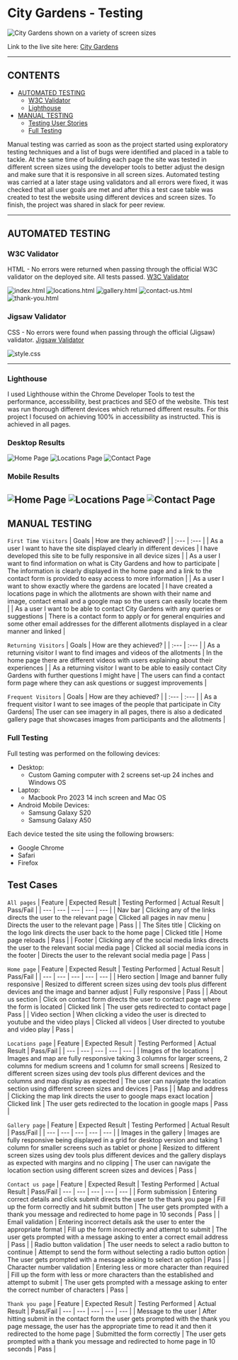 # City Gardens - Testing

![City Gardens shown on a variety of screen sizes](docs/mockup-white-lg.png)

Link to the live site here: [City Gardens](https://zest-studi-o.github.io/P01-Allotment-gardens/)

---

## CONTENTS

- [AUTOMATED TESTING](#AUTOMATED-TESTING)
  - [W3C Validator](#W3C-Validator)
  - [Lighthouse](#Lighthouse)
- [MANUAL TESTING](#MANUAL-TESTING)
  - [Testing User Stories](#Testing-User-Stories)
  - [Full Testing](#Full-Testing)

Manual testing was carried as soon as the project started using exploratory testing techniques and a list of bugs were identified and placed in a table to tackle.
At the same time of building each page the site was tested in different screen sizes using the developer tools to better adjust the design and make sure that it is responsive in all screen sizes.
Automated testing was carried at a later stage using validators and all errors were fixed, it was checked that all user goals are met and after this a test case table was created to test the website using different devices and screen sizes. To finish, the project was shared in slack for peer review.

---

## AUTOMATED TESTING

### W3C Validator

HTML - No errors were returned when passing through the official W3C validator on the deployed site. All tests passed.
[W3C Validator](https://validator.w3.org/)

![index.html](testing/html-validator-home.png) 
![locations.html](testing/html-validator-locations.png) 
![gallery.html](testing/html-validator-gallery.png)
![contact-us.html](testing/html-validator-contact.png)
![thank-you.html](testing/html-validator-thank-you.png) 

### Jigsaw Validator

CSS - No errors were found when passing through the official (Jigsaw) validator.
[Jigsaw Validator](https://jigsaw.w3.org/css-validator/)

![style.css](testing/css-jigsaw-validator.png) 

---

### Lighthouse

I used Lighthouse within the Chrome Developer Tools to test the performance, accessibility, best practices and SEO of the website.
This test was run thorough different devices which returned different results.
For this project I focused on achieving 100% in accessibility as instructed. This is achieved in all pages.

### Desktop Results

![Home Page](testing/lighthouse-home-desktop.png)
![Locations Page](testing/lighthouse-locations-desktop.png)
![Contact Page](testing/lighthouse-contact-desktop.png)

### Mobile Results

![Home Page](testing/lighthouse-home-mobile.png)
![Locations Page](testing/lighthouse-locations-mobile.png)
![Contact Page](testing/lighthouse-contact-mobile.png)
---

## MANUAL TESTING

`First Time Visitors`
| Goals | How are they achieved? |
| :--- | :--- |
| As a user I want to have the site displayed clearly in different devices | I have developed this site to be fully responsive in all device sizes |
| As a user I want to find information on what is City Gardens and how to participate | The information is clearly displayed in the home page and a link to the contact form is provided to easy access to more information |
| As a user I want to show exactly where the gardens are located | I have created a locations page in which the allotments are shown with their name and image, contact email and a google map so the users can easily locate them |
| As a user I want to be able to contact City Gardens with any queries or suggestions | There is a contact form to apply or for general enquiries and some other email addresses for the different allotments displayed in a clear manner and linked  |

`Returning Visitors`
| Goals | How are they achieved? |
| :--- | :--- |
| As a returning visitor I want to find images and videos of the allotments | In the home page there are different videos with users explaining about their experiences |
| As a returning visitor I want to be able to easily contact City Gardens with further questions I might have | The users can find a contact form page where they can ask questions or suggest improvements |

`Frequent Visitors`
| Goals | How are they achieved? |
| :--- | :--- |
| As a frequent visitor I want to see images of the people that participate in City Gardens| The user can see imagery in all pages, there is also a dedicated gallery page that showcases images from participants and the allotments |

### Full Testing

Full testing was performed on the following devices:

- Desktop:
  - Custom Gaming computer with 2 screens set-up 24 inches and Windows OS
- Laptop:
  - Macbook Pro 2023 14 inch screen and Mac OS
- Android Mobile Devices:
  - Samsung Galaxy S20 
  - Samsung Galaxy A50 

Each device tested the site using the following browsers:

- Google Chrome
- Safari
- Firefox

## Test Cases
`All pages`
| Feature | Expected Result | Testing Performed | Actual Result | Pass/Fail |
| --- | --- | --- | --- | --- |
| Nav bar | Clicking any of the links directs the user to the relevant page | Clicked all pages in nav menu | Directs the user to the relevant page | Pass |
| The Sites title | Clicking on the logo link directs the user back to the home page | Clicked title | Home page reloads | Pass |
| Footer | Clicking any of the social media links directs the user to the relevant social media page | Clicked all social media icons in the footer | Directs the user to the relevant social media page | Pass |

`Home page`
| Feature | Expected Result | Testing Performed | Actual Result | Pass/Fail |
| --- | --- | --- | --- | --- |
| Hero section | Image and banner fully responsive | Resized to different screen sizes using dev tools plus different devices and the image and banner adjust | Fully responsive | Pass |
| About us section | Click on contact form directs the user to contact page where the form is located | Clicked link | The user gets redirected to contact page | Pass |
| Video section | When clicking a video the user is directed to youtube and the video plays  | Clicked all videos | User directed to youtube and video play | Pass |

`Locations page`
| Feature | Expected Result | Testing Performed | Actual Result | Pass/Fail |
| --- | --- | --- | --- | --- |
| Images of the locations | Images and map are fully responsive taking 3 columns for larger screens, 2 columns for medium screens and 1 column for small screens | Resized to different screen sizes using dev tools plus different devices and the columns and map display as expected | The user can navigate the location section using different screen sizes and devices  | Pass |
| Map and address | Clicking the map link directs the user to google maps exact location | Clicked link | The user gets redirected to the location in google maps | Pass |

`Gallery page`
| Feature | Expected Result | Testing Performed | Actual Result | Pass/Fail |
| --- | --- | --- | --- | --- |
| Images in the gallery | Images  are fully responsive being displayed in a grid for desktop version and taking 1 column for smaller screens such as tablet or phone | Resized to different screen sizes using dev tools plus different devices and the gallery displays as expected with margins and no clipping | The user can navigate the location section using different screen sizes and devices  | Pass |

`Contact us page`
| Feature | Expected Result | Testing Performed | Actual Result | Pass/Fail |
--- | --- | --- | --- | --- |
| Form submission | Entering correct details and click submit directs the user to the thank you page | Fill up the form correctly and hit submit button | The user gets prompted with a thank you message and redirected to home page in 10 seconds | Pass |
| Email validation | Entering incorrect details ask the user to enter the appropriate format | Fill up the form incorrectly and attempt to submit | The user gets prompted with a message asking to enter a correct email address | Pass |
| Radio button validation | The user needs to select a radio button to continue | Attempt to send the form without selecting a radio button option | The user gets prompted with a message asking to select an option | Pass |
| Character number validation | Entering less or more character than required | Fill up the form with less or more characters than the established and attempt to submit | The user gets prompted with a message asking to enter the correct number of characters | Pass |

`Thank you page`
| Feature | Expected Result | Testing Performed | Actual Result | Pass/Fail |
--- | --- | --- | --- | --- |
| Message to the user | After hitting submit in the contact form the user gets prompted with the thank you page message, the user has the appropriate time to read it and then it redirected to the home page | Submitted the form correctly | The user gets prompted with a thank you message and redirected to home page in 10 seconds | Pass |
